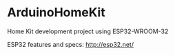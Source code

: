 # ArduinoHomeKit
Home Kit development  project using ESP32-WROOM-32

ESP32 features and specs:
http://esp32.net/
